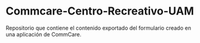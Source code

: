 # Commcare-Centro-Recreativo-UAM
Repositorio que contiene el contenido exportado del formulario creado en una aplicación de CommCare.
